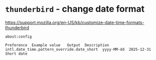 # `thunderbird` - change date format

https://support.mozilla.org/en-US/kb/customize-date-time-formats-thunderbird

```
about:config
```
```
Preference	Example value	Output	Description
intl.date_time.pattern_override.date_short	yyyy-MM-dd	2025-12-31	Short date
```